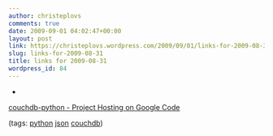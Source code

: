 ```yaml
---
author: christeplovs
comments: true
date: 2009-09-01 04:02:47+00:00
layout: post
link: https://christeplovs.wordpress.com/2009/09/01/links-for-2009-08-31/
slug: links-for-2009-08-31
title: links for 2009-08-31
wordpress_id: 84
---
```


  * 
                

[couchdb-python -  Project Hosting on Google Code](http://code.google.com/p/couchdb-python/)


                
                

(tags: [python](http://delicious.com/cteplovs/python) [json](http://delicious.com/cteplovs/json) [couchdb](http://delicious.com/cteplovs/couchdb))


            
